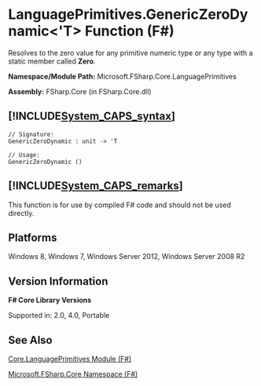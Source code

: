 # LanguagePrimitives.GenericZeroDynamic<'T> Function (F#)

Resolves to the zero value for any primitive numeric type or any type with a static member called **Zero**.

**Namespace/Module Path:** Microsoft.FSharp.Core.LanguagePrimitives

**Assembly:** FSharp.Core (in FSharp.Core.dll)


## [!INCLUDE[System_CAPS_syntax](//System/Token/System_CAPS_syntax_md.md)]

```
// Signature:
GenericZeroDynamic : unit -> 'T

// Usage:
GenericZeroDynamic ()
```

## [!INCLUDE[System_CAPS_remarks](//System/Token/System_CAPS_remarks_md.md)]
This function is for use by compiled F# code and should not be used directly.


## Platforms
Windows 8, Windows 7, Windows Server 2012, Windows Server 2008 R2


## Version Information
**F# Core Library Versions**

Supported in: 2.0, 4.0, Portable




## See Also
[Core.LanguagePrimitives Module &#40;F&#35;&#41;](Core.LanguagePrimitives+Module+28%F%2329%.md)

[Microsoft.FSharp.Core Namespace &#40;F&#35;&#41;](Microsoft.FSharp.Core+Namespace+28%F%2329%.md)

